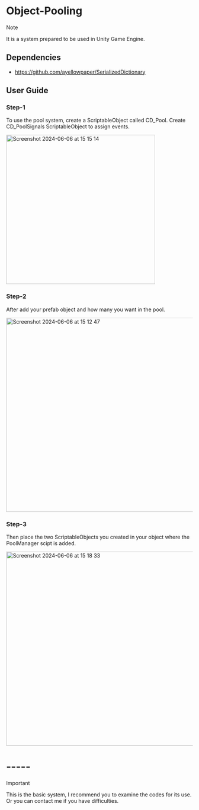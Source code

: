 # Object-Pooling


> [!NOTE]
> It is a system prepared to be used in Unity Game Engine.


 
## Dependencies
- https://github.com/ayellowpaper/SerializedDictionary



## User Guide


### Step-1
To use the pool system, create a ScriptableObject called CD_Pool. Create CD_PoolSignals ScriptableObject to assign events.

<img width="402" alt="Screenshot 2024-06-06 at 15 15 14" src="https://github.com/oguzhandelibas/object-pooling/assets/64430254/6431e61a-3bfb-45a6-97a7-d1227c008f83">

### Step-2
After add your prefab object and how many you want in the pool.

<img width="523" alt="Screenshot 2024-06-06 at 15 12 47" src="https://github.com/oguzhandelibas/object-pooling/assets/64430254/690737a9-f283-4716-a28f-10823e2b0913">

### Step-3
Then place the two ScriptableObjects you created in your object where the PoolManager scipt is added.

<img width="523" alt="Screenshot 2024-06-06 at 15 18 33" src="https://github.com/oguzhandelibas/object-pooling/assets/64430254/d0ca9b5b-c782-444c-be20-1b32c884ec8e">


# -----


> [!IMPORTANT]
> This is the basic system, I recommend you to examine the codes for its use. Or you can contact me if you have difficulties.
